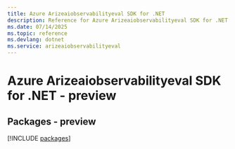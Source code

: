 ```yaml
---
title: Azure Arizeaiobservabilityeval SDK for .NET
description: Reference for Azure Arizeaiobservabilityeval SDK for .NET
ms.date: 07/14/2025
ms.topic: reference
ms.devlang: dotnet
ms.service: arizeaiobservabilityeval
---
```

# Azure Arizeaiobservabilityeval SDK for .NET - preview
## Packages - preview
[!INCLUDE [packages](arizeaiobservabilityeval-index.md)]
